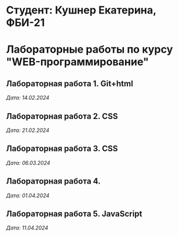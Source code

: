 # Студент: Кушнер Екатерина, ФБИ-21

# Лабораторные работы по курсу "WEB-программирование"

## Лабораторная работа 1. Git+html

*Дата: 14.02.2024*

## Лабораторная работа 2. CSS

*Дата: 21.02.2024*

## Лабораторная работа 3. CSS

*Дата: 06.03.2024*

## Лабораторная работа 4. 

*Дата: 01.04.2024*

## Лабораторная работа 5. JavaScript

*Дата: 11.04.2024*
